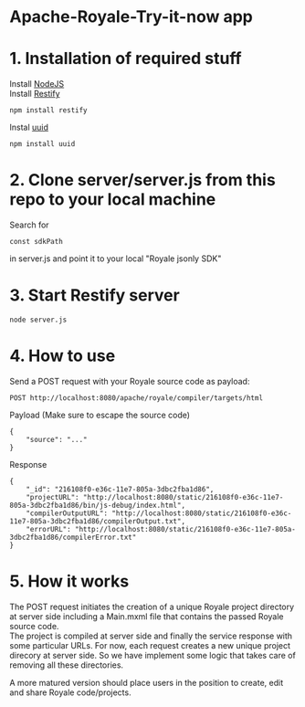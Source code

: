 # Apache-Royale-Try-it-now app

# 1. Installation of required stuff

Install [NodeJS](https://nodejs.org/en/)  
Install [Restify](http://restify.com/)

    npm install restify
    
Instal [uuid](https://www.npmjs.com/package/uuid)

    npm install uuid

# 2. Clone server/server.js from this repo to your local machine
Search for

    const sdkPath
in server.js and point it to your local "Royale jsonly SDK"

# 3. Start Restify server

    node server.js

# 4. How to use

Send a POST request with your Royale source code as payload:

    POST http://localhost:8080/apache/royale/compiler/targets/html
    
Payload (Make sure to escape the source code)

    {
        "source": "..." 
    }
    
Response

    {
        "_id": "216108f0-e36c-11e7-805a-3dbc2fba1d86",
        "projectURL": "http://localhost:8080/static/216108f0-e36c-11e7-805a-3dbc2fba1d86/bin/js-debug/index.html",
        "compilerOutputURL": "http://localhost:8080/static/216108f0-e36c-11e7-805a-3dbc2fba1d86/compilerOutput.txt",
        "errorURL": "http://localhost:8080/static/216108f0-e36c-11e7-805a-3dbc2fba1d86/compilerError.txt"
    }
    
# 5. How it works

The POST request initiates the creation of a unique Royale project directory at server side including a Main.mxml file that contains the passed Royale source code.  
The project is compiled at server side and finally the service response with some particular URLs.
For now, each request creates a new unique project direcory at server side.
So we have implement some logic that takes care of removing all these directories.

A more matured version should place users in the position to create, edit and share Royale code/projects.

